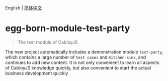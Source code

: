 English | [简体中文](./README.md)

# egg-born-module-test-party

> The test module of CabloyJS

The new project automatically includes a demonstration module `test-party`, which contains a large number of `test cases` and `Kitchen-sink`, and continues to add new content. It is not only convenient to learn all aspects of CabloyJS knowledge quickly, but also convenient to start the actual business development quickly
 
